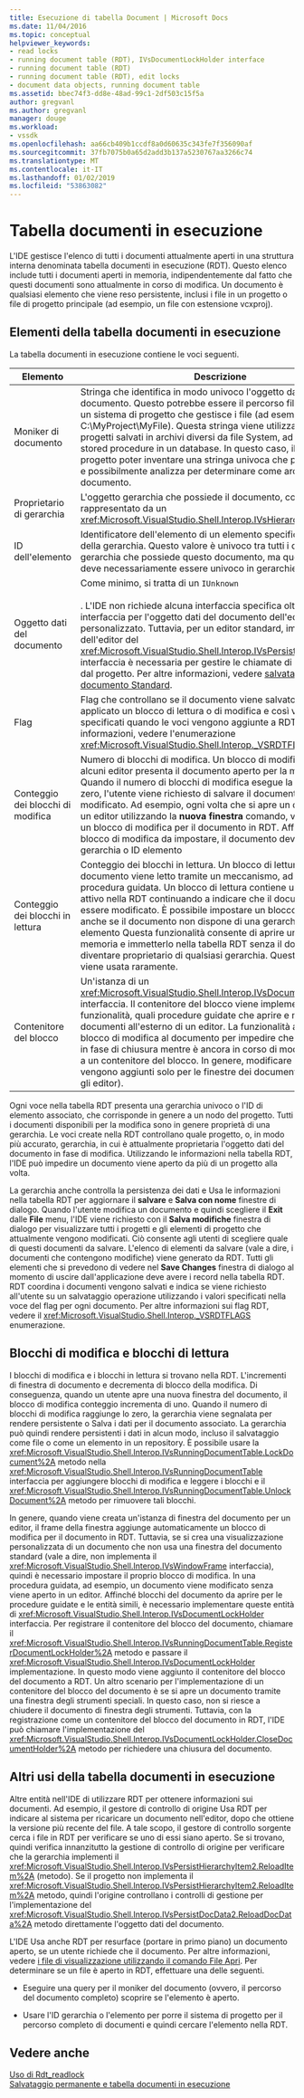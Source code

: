 ```yaml
---
title: Esecuzione di tabella Document | Microsoft Docs
ms.date: 11/04/2016
ms.topic: conceptual
helpviewer_keywords:
- read locks
- running document table (RDT), IVsDocumentLockHolder interface
- running document table (RDT)
- running document table (RDT), edit locks
- document data objects, running document table
ms.assetid: bbec74f3-dd8e-48ad-99c1-2df503c15f5a
author: gregvanl
ms.author: gregvanl
manager: douge
ms.workload:
- vssdk
ms.openlocfilehash: aa66cb409b1ccdf8a0d60635c343fe7f356090af
ms.sourcegitcommit: 37fb7075b0a65d2add3b137a5230767aa3266c74
ms.translationtype: MT
ms.contentlocale: it-IT
ms.lasthandoff: 01/02/2019
ms.locfileid: "53863082"
---
```

# <a name="running-document-table"></a>Tabella documenti in esecuzione
L'IDE gestisce l'elenco di tutti i documenti attualmente aperti in una struttura interna denominata tabella documenti in esecuzione (RDT). Questo elenco include tutti i documenti aperti in memoria, indipendentemente dal fatto che questi documenti sono attualmente in corso di modifica. Un documento è qualsiasi elemento che viene reso persistente, inclusi i file in un progetto o file di progetto principale (ad esempio, un file con estensione vcxproj).  
  
## <a name="elements-of-the-running-document-table"></a>Elementi della tabella documenti in esecuzione  
 La tabella documenti in esecuzione contiene le voci seguenti.  
  
|Elemento|Descrizione|  
|-------------|-----------------|  
|Moniker di documento|Stringa che identifica in modo univoco l'oggetto dati del documento. Questo potrebbe essere il percorso file assoluto per un sistema di progetto che gestisce i file (ad esempio, C:\MyProject\MyFile). Questa stringa viene utilizzata anche per i progetti salvati in archivi diversi da file System, ad esempio stored procedure in un database. In questo caso, il sistema di progetto poter inventare una stringa univoca che può riconoscere e possibilmente analizza per determinare come archiviare il documento.|  
|Proprietario di gerarchia|L'oggetto gerarchia che possiede il documento, come rappresentato da un <xref:Microsoft.VisualStudio.Shell.Interop.IVsHierarchy> interfaccia.|  
|ID dell'elemento|Identificatore dell'elemento di un elemento specifico all'interno della gerarchia. Questo valore è univoco tra tutti i documenti nella gerarchia che possiede questo documento, ma questo valore non deve necessariamente essere univoco in gerarchie diverse.|  
|Oggetto dati del documento|Come minimo, si tratta di un `IUnknown`<br /><br /> . L'IDE non richiede alcuna interfaccia specifica oltre il `IUnknown` interfaccia per l'oggetto dati del documento dell'editor personalizzato. Tuttavia, per un editor standard, implementazione dell'editor del <xref:Microsoft.VisualStudio.Shell.Interop.IVsPersistDocData2> interfaccia è necessaria per gestire le chiamate di persistenza file dal progetto. Per altre informazioni, vedere [salvataggio un documento Standard](../../extensibility/internals/saving-a-standard-document.md).|  
|Flag|Flag che controllano se il documento viene salvato, se viene applicato un blocco di lettura o di modifica e così via, può essere specificati quando le voci vengono aggiunte a RDT. Per altre informazioni, vedere l'enumerazione <xref:Microsoft.VisualStudio.Shell.Interop._VSRDTFLAGS>.|  
|Conteggio dei blocchi di modifica|Numero di blocchi di modifica. Un blocco di modifica indica che alcuni editor presenta il documento aperto per la modifica. Quando il numero di blocchi di modifica esegue la transizione a zero, l'utente viene richiesto di salvare il documento, se è stato modificato. Ad esempio, ogni volta che si apre un documento in un editor utilizzando la **nuova finestra** comando, viene aggiunto un blocco di modifica per il documento in RDT. Affinché un blocco di modifica da impostare, il documento deve avere una gerarchia o ID elemento|  
|Conteggio dei blocchi in lettura|Conteggio dei blocchi in lettura. Un blocco di lettura indica che il documento viene letto tramite un meccanismo, ad esempio una procedura guidata. Un blocco di lettura contiene un documento attivo nella RDT continuando a indicare che il documento non può essere modificato. È possibile impostare un blocco di lettura, anche se il documento non dispone di una gerarchia o ID elemento Questa funzionalità consente di aprire un documento in memoria e immetterlo nella tabella RDT senza il documento di diventare proprietario di qualsiasi gerarchia. Questa funzionalità viene usata raramente.|  
|Contenitore del blocco|Un'istanza di un <xref:Microsoft.VisualStudio.Shell.Interop.IVsDocumentLockHolder> interfaccia. Il contenitore del blocco viene implementato dalle funzionalità, quali procedure guidate che aprire e modificano i documenti all'esterno di un editor. La funzionalità aggiungere un blocco di modifica al documento per impedire che il documento in fase di chiusura mentre è ancora in corso di modifica consente a un contenitore del blocco. In genere, modificare i blocchi vengono aggiunti solo per le finestre dei documenti (vale a dire, gli editor).|  
  
 Ogni voce nella tabella RDT presenta una gerarchia univoco o l'ID di elemento associato, che corrisponde in genere a un nodo del progetto. Tutti i documenti disponibili per la modifica sono in genere proprietà di una gerarchia. Le voci create nella RDT controllano quale progetto, o, in modo più accurato, gerarchia, in cui è attualmente proprietaria l'oggetto dati del documento in fase di modifica. Utilizzando le informazioni nella tabella RDT, l'IDE può impedire un documento viene aperto da più di un progetto alla volta.  
  
 La gerarchia anche controlla la persistenza dei dati e Usa le informazioni nella tabella RDT per aggiornare il **salvare** e **Salva con nome** finestre di dialogo. Quando l'utente modifica un documento e quindi scegliere il **Exit** dalle **File** menu, l'IDE viene richiesto con il **Salva modifiche** finestra di dialogo per visualizzare tutti i progetti e gli elementi di progetto che attualmente vengono modificati. Ciò consente agli utenti di scegliere quale di questi documenti da salvare. L'elenco di elementi da salvare (vale a dire, i documenti che contengono modifiche) viene generato da RDT. Tutti gli elementi che si prevedono di vedere nel **Save Changes** finestra di dialogo al momento di uscire dall'applicazione deve avere i record nella tabella RDT. RDT coordina i documenti vengono salvati e indica se viene richiesto all'utente su un salvataggio operazione utilizzando i valori specificati nella voce del flag per ogni documento. Per altre informazioni sui flag RDT, vedere il <xref:Microsoft.VisualStudio.Shell.Interop._VSRDTFLAGS> enumerazione.  
  
## <a name="edit-locks-and-read-locks"></a>Blocchi di modifica e blocchi di lettura  
 I blocchi di modifica e i blocchi in lettura si trovano nella RDT. L'incrementi di finestra di documento e decrementa di blocco della modifica. Di conseguenza, quando un utente apre una nuova finestra del documento, il blocco di modifica conteggio incrementa di uno. Quando il numero di blocchi di modifica raggiunge lo zero, la gerarchia viene segnalata per rendere persistente o Salva i dati per il documento associato. La gerarchia può quindi rendere persistenti i dati in alcun modo, incluso il salvataggio come file o come un elemento in un repository. È possibile usare la <xref:Microsoft.VisualStudio.Shell.Interop.IVsRunningDocumentTable.LockDocument%2A> metodo nella <xref:Microsoft.VisualStudio.Shell.Interop.IVsRunningDocumentTable> interfaccia per aggiungere blocchi di modifica e leggere i blocchi e il <xref:Microsoft.VisualStudio.Shell.Interop.IVsRunningDocumentTable.UnlockDocument%2A> metodo per rimuovere tali blocchi.  
  
 In genere, quando viene creata un'istanza di finestra del documento per un editor, il frame della finestra aggiunge automaticamente un blocco di modifica per il documento in RDT. Tuttavia, se si crea una visualizzazione personalizzata di un documento che non usa una finestra del documento standard (vale a dire, non implementa il <xref:Microsoft.VisualStudio.Shell.Interop.IVsWindowFrame> interfaccia), quindi è necessario impostare il proprio blocco di modifica. In una procedura guidata, ad esempio, un documento viene modificato senza viene aperto in un editor. Affinché blocchi del documento da aprire per le procedure guidate e le entità simili, è necessario implementare queste entità di <xref:Microsoft.VisualStudio.Shell.Interop.IVsDocumentLockHolder> interfaccia. Per registrare il contenitore del blocco del documento, chiamare il <xref:Microsoft.VisualStudio.Shell.Interop.IVsRunningDocumentTable.RegisterDocumentLockHolder%2A> metodo e passare il <xref:Microsoft.VisualStudio.Shell.Interop.IVsDocumentLockHolder> implementazione. In questo modo viene aggiunto il contenitore del blocco del documento a RDT. Un altro scenario per l'implementazione di un contenitore del blocco del documento è se si apre un documento tramite una finestra degli strumenti speciali. In questo caso, non si riesce a chiudere il documento di finestra degli strumenti. Tuttavia, con la registrazione come un contenitore del blocco del documento in RDT, l'IDE può chiamare l'implementazione del <xref:Microsoft.VisualStudio.Shell.Interop.IVsDocumentLockHolder.CloseDocumentHolder%2A> metodo per richiedere una chiusura del documento.  
  
## <a name="other-uses-of-the-running-document-table"></a>Altri usi della tabella documenti in esecuzione  
 Altre entità nell'IDE di utilizzare RDT per ottenere informazioni sui documenti. Ad esempio, il gestore di controllo di origine Usa RDT per indicare al sistema per ricaricare un documento nell'editor, dopo che ottiene la versione più recente del file. A tale scopo, il gestore di controllo sorgente cerca i file in RDT per verificare se uno di essi siano aperto. Se si trovano, quindi verifica innanzitutto la gestione di controllo di origine per verificare che la gerarchia implementi il <xref:Microsoft.VisualStudio.Shell.Interop.IVsPersistHierarchyItem2.ReloadItem%2A> (metodo). Se il progetto non implementa il <xref:Microsoft.VisualStudio.Shell.Interop.IVsPersistHierarchyItem2.ReloadItem%2A> metodo, quindi l'origine controllano i controlli di gestione per l'implementazione del <xref:Microsoft.VisualStudio.Shell.Interop.IVsPersistDocData2.ReloadDocData%2A> metodo direttamente l'oggetto dati del documento.  
  
 L'IDE Usa anche RDT per resurface (portare in primo piano) un documento aperto, se un utente richiede che il documento. Per altre informazioni, vedere [i file di visualizzazione utilizzando il comando File Apri](../../extensibility/internals/displaying-files-by-using-the-open-file-command.md). Per determinare se un file è aperto in RDT, effettuare una delle seguenti.  
  
-   Eseguire una query per il moniker del documento (ovvero, il percorso del documento completo) scoprire se l'elemento è aperto.  
  
-   Usare l'ID gerarchia o l'elemento per porre il sistema di progetto per il percorso completo di documenti e quindi cercare l'elemento nella RDT.  
  
## <a name="see-also"></a>Vedere anche  
 [Uso di Rdt_readlock](../../extensibility/internals/rdt-readlock-usage.md)   
 [Salvataggio permanente e tabella documenti in esecuzione](../../extensibility/internals/persistence-and-the-running-document-table.md)